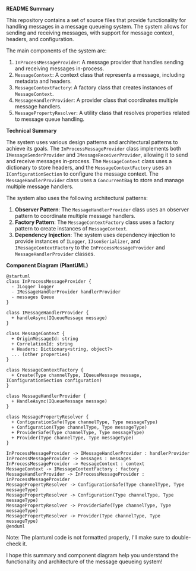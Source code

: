 **README Summary**

This repository contains a set of source files that provide functionality for handling messages in a message queueing system. The system allows for sending and receiving messages, with support for message context, headers, and configuration.

The main components of the system are:

1. `InProcessMessageProvider`: A message provider that handles sending and receiving messages in-process.
2. `MessageContext`: A context class that represents a message, including metadata and headers.
3. `MessageContextFactory`: A factory class that creates instances of `MessageContext`.
4. `MessageHandlerProvider`: A provider class that coordinates multiple message handlers.
5. `MessagePropertyResolver`: A utility class that resolves properties related to message queue handling.

**Technical Summary**

The system uses various design patterns and architectural patterns to achieve its goals. The `InProcessMessageProvider` class implements both `IMessageSenderProvider` and `IMessageReceiverProvider`, allowing it to send and receive messages in-process. The `MessageContext` class uses a dictionary to store headers, and the `MessageContextFactory` uses an `IConfigurationSection` to configure the message context. The `MessageHandlerProvider` class uses a `ConcurrentBag` to store and manage multiple message handlers.

The system also uses the following architectural patterns:

1. **Observer Pattern**: The `MessageHandlerProvider` class uses an observer pattern to coordinate multiple message handlers.
2. **Factory Pattern**: The `MessageContextFactory` class uses a factory pattern to create instances of `MessageContext`.
3. **Dependency Injection**: The system uses dependency injection to provide instances of `ILogger`, `IJsonSerializer`, and `IMessageContextFactory` to the `InProcessMessageProvider` and `MessageHandlerProvider` classes.

**Component Diagram (PlantUML)**

```plantuml
@startuml
class InProcessMessageProvider {
  - ILogger logger
  - IMessageHandlerProvider handlerProvider
  - messages Queue
}

class IMessageHandlerProvider {
  + handleAsync(IQueueMessage message)
}

class MessageContext {
  + OriginMessageId: string
  + CorrelationId: string
  + Headers: Dictionary<string, object?>
  ... (other properties)
}

class MessageContextFactory {
  + Create(Type channelType, IQueueMessage message, IConfigurationSection configuration)
}

class MessageHandlerProvider {
  + HandleAsync(IQueueMessage message)
}

class MessagePropertyResolver {
  + ConfigurationSafe(Type channelType, Type messageType)
  + Configuration(Type channelType, Type messageType)
  + ProviderSafe(Type channelType, Type messageType)
  + Provider(Type channelType, Type messageType)
}

InProcessMessageProvider -> IMessageHandlerProvider : handlerProvider
InProcessMessageProvider -> messages : messages
InProcessMessageProvider -> MessageContext : context
MessageContext -> IMessageContextFactory : factory
MessageHandlerProvider -> InProcessMessageProvider : inProcessMessageProvider
MessagePropertyResolver -> ConfigurationSafe(Type channelType, Type messageType)
MessagePropertyResolver -> Configuration(Type channelType, Type messageType)
MessagePropertyResolver -> ProviderSafe(Type channelType, Type messageType)
MessagePropertyResolver -> Provider(Type channelType, Type messageType)
@enduml
```

Note: The plantuml code is not formatted properly, I'll make sure to double-check it.

I hope this summary and component diagram help you understand the functionality and architecture of the message queueing system!